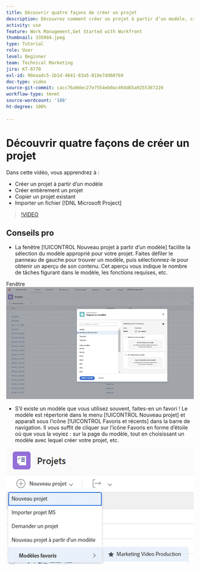 ```yaml
---
title: Découvrir quatre façons de créer un projet
description: Découvrez comment créer un projet à partir d’un modèle, créer entièrement un projet, copier un projet existant ou importer un fichier  [!DNL Microsoft Project] .
activity: use
feature: Work Management,Get Started with Workfront
thumbnail: 335084.jpeg
type: Tutorial
role: User
level: Beginner
team: Technical Marketing
jira: KT-8770
exl-id: 98eaadc5-1b1d-4641-83a5-818e7dd60769
doc-type: video
source-git-commit: cacc76a0dec27e7554eb0ac494d65a9255367226
workflow-type: tm+mt
source-wordcount: '188'
ht-degree: 100%

---
```


# Découvrir quatre façons de créer un projet

Dans cette vidéo, vous apprendrez à :

* Créer un projet à partir d’un modèle
* Créer entièrement un projet
* Copier un projet existant
* Importer un fichier [!DNL Microsoft Project]

>[!VIDEO](https://video.tv.adobe.com/v/335084/?quality=12&learn=on)

## Conseils pro

* La fenêtre [!UICONTROL Nouveau projet à partir d’un modèle] facilite la sélection du modèle approprié pour votre projet. Faites défiler le panneau de gauche pour trouver un modèle, puis sélectionnez-le pour obtenir un aperçu de son contenu. Cet aperçu vous indique le nombre de tâches figurant dans le modèle, les fonctions requises, etc.

Fenêtre ![[!UICONTROL Nouveau projet à partir d’un modèle]](assets/planner-fund-new-project-from-template-window.png)

* S’il existe un modèle que vous utilisez souvent, faites-en un favori ! Le modèle est répertorié dans le menu [!UICONTROL Nouveau projet] et apparaît sous l’icône [!UICONTROL Favoris et récents] dans la barre de navigation. Il vous suffit de cliquer sur l’icône Favoris en forme d’étoile où que vous la voyiez : sur la page du modèle, tout en choisissant un modèle avec lequel créer votre projet, etc.

![[!UICONTROL Liste des Modèles favoris] sous le bouton [!UICONTROL Nouveau projet]](assets/planner-fund-template-favorites.png)

<!---
learn more:
create a project using a template
create a project
copy a project
import a project from Microsoft Project
--->
